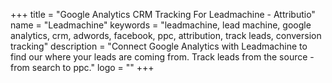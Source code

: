 +++
title = "Google Analytics CRM Tracking For Leadmachine - Attributio"
name = "Leadmachine"
keywords = "leadmachine, lead machine, google analytics, crm, adwords, facebook, ppc, attribution, track leads, conversion tracking"
description = "Connect Google Analytics with Leadmachine to find our where your leads are coming from. Track leads from the source - from search to ppc."
logo = ""
+++
